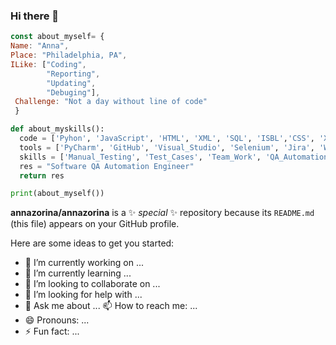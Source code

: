 ### Hi there 👋

```JavaScript
const about_myself= {
Name: "Anna",
Place: "Philadelphia, PA",
ILike: ["Coding",
        "Reporting",
        "Updating",
        "Debuging"],
 Challenge: "Not a day without line of code"
 }
```

```python
def about_myskills():
  code = ['Pyhon', 'JavaScript', 'HTML', 'XML', 'SQL', 'ISBL','CSS', 'XPath']
  tools = ['PyCharm', 'GitHub', 'Visual_Studio', 'Selenium', 'Jira', 'Webstorm', 'Slack' 'Postman' 'and much more']
  skills = ['Manual_Testing', 'Test_Cases', 'Team_Work', 'QA_Automation']
  res = "Software QA Automation Engineer"
  return res 

print(about_myself())
```





**annazorina/annazorina** is a ✨ _special_ ✨ repository because its `README.md` (this file) appears on your GitHub profile.

Here are some ideas to get you started:


- 🔭 I’m currently working on ...
- 🌱 I’m currently learning ...
- 👯 I’m looking to collaborate on ...
- 🤔 I’m looking for help with ...
- 💬 Ask me about ...
📫 How to reach me: ...
- 😄 Pronouns: ...
- ⚡ Fun fact: ...

